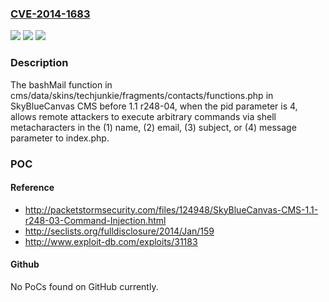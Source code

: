 ### [CVE-2014-1683](https://cve.mitre.org/cgi-bin/cvename.cgi?name=CVE-2014-1683)
![](https://img.shields.io/static/v1?label=Product&message=n%2Fa&color=blue)
![](https://img.shields.io/static/v1?label=Version&message=n%2Fa&color=blue)
![](https://img.shields.io/static/v1?label=Vulnerability&message=n%2Fa&color=brighgreen)

### Description

The bashMail function in cms/data/skins/techjunkie/fragments/contacts/functions.php in SkyBlueCanvas CMS before 1.1 r248-04, when the pid parameter is 4, allows remote attackers to execute arbitrary commands via shell metacharacters in the (1) name, (2) email, (3) subject, or (4) message parameter to index.php.

### POC

#### Reference
- http://packetstormsecurity.com/files/124948/SkyBlueCanvas-CMS-1.1-r248-03-Command-Injection.html
- http://seclists.org/fulldisclosure/2014/Jan/159
- http://www.exploit-db.com/exploits/31183

#### Github
No PoCs found on GitHub currently.

